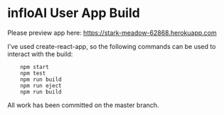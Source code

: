 # infloAI User App Build

Please preview app here:
https://stark-meadow-62868.herokuapp.com

I've used create-react-app, so the following commands can be used to interact with the build:
```shell
    npm start
    npm test
    npm run build
    npm run eject
    npm run build
```

All work has been committed on the master branch.
